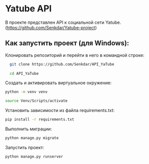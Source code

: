# Yatube API
В проекте представлен API к социальной сети Yatube.
(https://github.com/Senkdar/Yatube-project)

## Как запустить проект (для Windows):
Клонировать репозиторий и перейти в него в командной строке:

```bash
  git clone https://github.com/Senkdar/API_YaTube
  
  cd API_YaTube
```
 
Cоздать и активировать виртуальное окружение:

```bash
python -m venv venv

source Venv/Scripts/activate

```
Установить зависимости из файла requirements.txt:
```bash
pip install -r requirements.txt
```
Выполнить миграции:
```bash
python manage.py migrate
```
Запустить проект:
```bash
python manage.py runserver   
```

